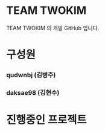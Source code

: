 # TEAM TWOKIM

TEAM TWOKIM 의 개발 GitHub 입니다.

# 구성원

### qudwnbj (김병주)

### daksae98 (김현수)

# 진행중인 프로젝트

